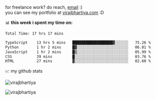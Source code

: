 for freelance work? do reach, [email](mailto:vlbhartiya@gmail.com) :)<br/>
you can see my portfolio at [virajbhartiya.com](https://virajbhartiya.com) :D

📊 **this week i spent my time on:**

<!--START_SECTION:waka-->

```txt
Total Time: 17 hrs 17 mins

TypeScript    13 hrs 5 mins   ██████████████████▓░░░░░░   75.26 %
Python        1 hr 2 mins     █▓░░░░░░░░░░░░░░░░░░░░░░░   06.01 %
JavaScript    1 hr 2 mins     █▒░░░░░░░░░░░░░░░░░░░░░░░   05.99 %
CSS           39 mins         █░░░░░░░░░░░░░░░░░░░░░░░░   03.76 %
HTML          27 mins         ▓░░░░░░░░░░░░░░░░░░░░░░░░   02.60 %
```

<!--END_SECTION:waka-->

📈 my github stats
<p align="left"> <img src="https://github-readme-streak-stats.herokuapp.com/?user=virajbhartiya&theme=tokyonight&hide_border=true" alt="virajbhartiya" /> </p>
<p align="left"> <img src="https://komarev.com/ghpvc/?username=virajbhartiya&color=blue" alt="virajbhartiya" /> </p>
